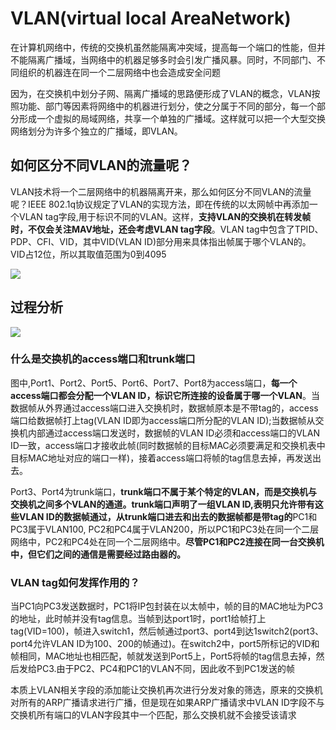 # VLAN(virtual local AreaNetwork)

在计算机网络中，传统的交换机虽然能隔离冲突域，提高每一个端口的性能，但并不能隔离广播域，当网络中的机器足够多时会引发广播风暴。同时，不同部门、不同组织的机器连在同一个二层网络中也会造成安全问题

因为，在交换机中划分子网、隔离广播域的思路便形成了VLAN的概念，VLAN按照功能、部门等因素将网络中的机器进行划分，使之分属于不同的部分，每一个部分形成一个虚拟的局域网络，共享一个单独的广播域。这样就可以把一个大型交换网络划分为许多个独立的广播域，即VLAN。

## 如何区分不同VLAN的流量呢？

VLAN技术将一个二层网络中的机器隔离开来，那么如何区分不同VLAN的流量呢？IEEE 802.1q协议规定了VLAN的实现方法，即在传统的以太网帧中再添加一个VLAN tag字段,用于标识不同的VLAN。这样，**支持VLAN的交换机在转发帧时，不仅会关注MAV地址，还会考虑VLAN tag字段**。VLAN tag中包含了TPID、PDP、CFI、VID，其中VID(VLAN ID)部分用来具体指出帧属于哪个VLAN的。VID占12位，所以其取值范围为0到4095

![](https://img-blog.csdnimg.cn/img_convert/0a75b419995199664eabd3dd8432244c.png)

## 过程分析


![](https://img-blog.csdnimg.cn/1f9852ddc5754ea3903030dec045f349.png?x-oss-process=image/watermark,type_d3F5LXplbmhlaQ,shadow_50,text_Q1NETiBATXl5U29waGlh,size_20,color_FFFFFF,t_70,g_se,x_16)


### 什么是交换机的access端口和trunk端口

图中,Port1、Port2、Port5、Port6、Port7、Port8为access端口，**每一个access端口都会分配一个VLAN ID，标识它所连接的设备属于哪一个VLAN**。当数据帧从外界通过access端口进入交换机时，数据帧原本是不带tag的，access端口给数据帧打上tag(VLAN ID即为access端口所分配的VLAN ID);当数据帧从交换机内部通过access端口发送时，数据帧的VLAN ID必须和access端口的VLAN ID一致，access端口才接收此帧(同时数据帧的目标MAC必须要满足和交换机表中目标MAC地址对应的端口一样)，接着access端口将帧的tag信息去掉，再发送出去。

Port3、Port4为trunk端口，**trunk端口不属于某个特定的VLAN，而是交换机与交换机之间多个VLAN的通道。trunk端口声明了一组VLAN ID,表明只允许带有这些VLAN  ID的数据帧通过，从trunk端口进去和出去的数据帧都是带tag的**PC1和PC3属于VLAN100, PC2和PC4属于VLAN200，所以PC1和PC3处在同一个二层网络中，PC2和PC4处在同一个二层网络中。**尽管PC1和PC2连接在同一台交换机中，但它们之间的通信是需要经过路由器的。**

### VLAN tag如何发挥作用的？


当PC1向PC3发送数据时，PC1将IP包封装在以太帧中，帧的目的MAC地址为PC3的地址，此时帧并没有tag信息。当帧到达port1时，port1给帧打上tag(VID=100)，帧进入switch1，然后帧通过port3、port4到达1switch2(port3、port4允许VLAN ID为100、200的帧通过)。在switch2中，port5所标记的VID和帧相同，MAC地址也相匹配，帧就发送到Port5上，Port5将帧的tag信息去掉，然后发给PC3.由于PC2、PC4和PC1的VLAN不同，因此收不到PC1发送的帧

本质上VLAN相关字段的添加能让交换机再次进行分发对象的筛选，原来的交换机对所有的ARP广播请求进行广播，但是现在如果ARP广播请求中VLAN ID字段不与交换机所有端口的VLAN字段其中一个匹配，那么交换机就不会接受该请求
